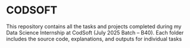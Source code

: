 # CODSOFT
This repository contains all the tasks and projects completed during my Data Science Internship at CodSoft (July 2025 Batch – B40). Each folder includes the source code, explanations, and outputs for individual tasks
